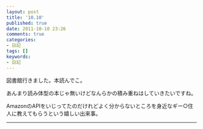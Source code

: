 ```yaml
---
layout: post
title: '10.10'
published: true
date: 2011-10-10 23:26
comments: true
categories:
- 日記
tags: []
keywords:
- 日記
---
```

図書館行きました。本読んでこ。

あんまり読み体型の本じゃ無いけどなんらかの積み重ねはしていきたいですね。

AmazonのAPIをいじってたのだけれどよく分からないところを身近なギー○住人に教えてもらうという嬉しい出来事。

---


